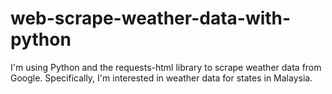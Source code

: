 # web-scrape-weather-data-with-python
 I'm using Python and the requests-html library to scrape weather data from Google. Specifically, I'm interested in weather data for states in Malaysia.
